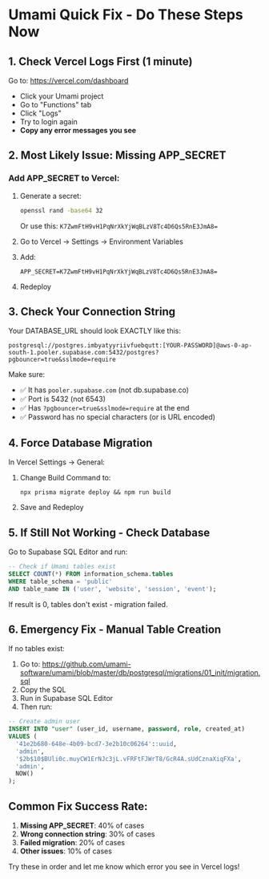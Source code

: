 # Umami Quick Fix - Do These Steps Now

## 1. Check Vercel Logs First (1 minute)

Go to: https://vercel.com/dashboard
- Click your Umami project
- Go to "Functions" tab
- Click "Logs"
- Try to login again
- **Copy any error messages you see**

## 2. Most Likely Issue: Missing APP_SECRET

### Add APP_SECRET to Vercel:

1. Generate a secret:
   ```bash
   openssl rand -base64 32
   ```
   
   Or use this: `K7ZwmFtH9vH1PqNrXkYjWqBLzV8Tc4D6Qs5RnE3JmA8=`

2. Go to Vercel → Settings → Environment Variables
3. Add:
   ```
   APP_SECRET=K7ZwmFtH9vH1PqNrXkYjWqBLzV8Tc4D6Qs5RnE3JmA8=
   ```

4. Redeploy

## 3. Check Your Connection String

Your DATABASE_URL should look EXACTLY like this:
```
postgresql://postgres.imbyatyyriivfuebqutt:[YOUR-PASSWORD]@aws-0-ap-south-1.pooler.supabase.com:5432/postgres?pgbouncer=true&sslmode=require
```

Make sure:
- ✅ It has `pooler.supabase.com` (not db.supabase.co)
- ✅ Port is 5432 (not 6543)
- ✅ Has `?pgbouncer=true&sslmode=require` at the end
- ✅ Password has no special characters (or is URL encoded)

## 4. Force Database Migration

In Vercel Settings → General:
1. Change Build Command to:
   ```
   npx prisma migrate deploy && npm run build
   ```
2. Save and Redeploy

## 5. If Still Not Working - Check Database

Go to Supabase SQL Editor and run:
```sql
-- Check if Umami tables exist
SELECT COUNT(*) FROM information_schema.tables 
WHERE table_schema = 'public' 
AND table_name IN ('user', 'website', 'session', 'event');
```

If result is 0, tables don't exist - migration failed.

## 6. Emergency Fix - Manual Table Creation

If no tables exist:
1. Go to: https://github.com/umami-software/umami/blob/master/db/postgresql/migrations/01_init/migration.sql
2. Copy the SQL
3. Run in Supabase SQL Editor
4. Then run:
```sql
-- Create admin user
INSERT INTO "user" (user_id, username, password, role, created_at)
VALUES (
  '41e2b680-648e-4b09-bcd7-3e2b10c06264'::uuid,
  'admin',
  '$2b$10$BUli0c.muyCW1ErNJc3jL.vFRFtFJWrT8/GcR4A.sUdCznaXiqFXa',
  'admin',
  NOW()
);
```

## Common Fix Success Rate:
1. **Missing APP_SECRET**: 40% of cases
2. **Wrong connection string**: 30% of cases
3. **Failed migration**: 20% of cases
4. **Other issues**: 10% of cases

Try these in order and let me know which error you see in Vercel logs!